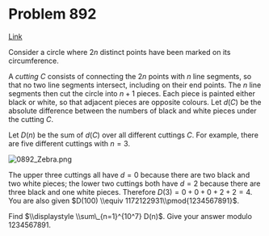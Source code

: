 # Problem 892

[Link](https://projecteuler.net/problem=892)

Consider a circle where $2n$ distinct points have been marked on its circumference.

A *cutting* $C$ consists of connecting the $2n$ points with $n$ line segments, so that no two line segments intersect, including on their end points. The $n$ line segments then cut the circle into $n + 1$ pieces. Each piece is painted either black or white, so that adjacent pieces are opposite colours. Let $d(C)$ be the absolute difference between the numbers of black and white pieces under the cutting $C$.

Let $D(n)$ be the sum of $d(C)$ over all different cuttings $C$. For example, there are five different cuttings with $n = 3$.

![0892_Zebra.png](resources/images/0892_Zebra.png?1714876283)

The upper three cuttings all have $d = 0$ because there are two black and two white pieces; the lower two cuttings both have $d = 2$ because there are three black and one white pieces. Therefore $D(3) = 0 + 0 + 0 + 2 + 2 = 4$. You are also given $D(100) \\equiv 1172122931\\pmod{1234567891}$.

Find $\\displaystyle \\sum\_{n=1}^{10^7} D(n)$. Give your answer modulo $1234567891$.
